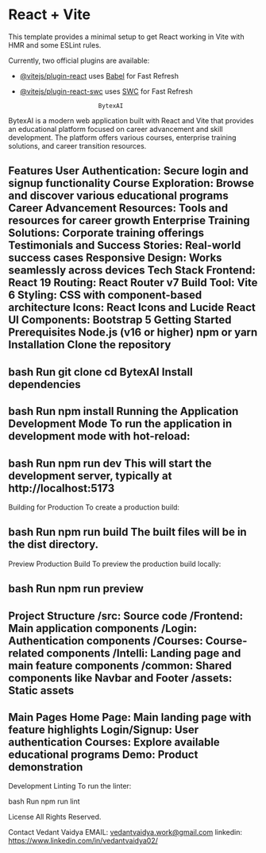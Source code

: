 # React + Vite

This template provides a minimal setup to get React working in Vite with HMR and some ESLint rules.

Currently, two official plugins are available:

- [@vitejs/plugin-react](https://github.com/vitejs/vite-plugin-react/blob/main/packages/plugin-react/README.md) uses [Babel](https://babeljs.io/) for Fast Refresh
- [@vitejs/plugin-react-swc](https://github.com/vitejs/vite-plugin-react-swc) uses [SWC](https://swc.rs/) for Fast Refresh




                            BytexAI
BytexAI is a modern web application built with React and Vite that provides an educational platform focused on career advancement and skill development. The platform offers various courses, enterprise training solutions, and career transition resources.

Features
User Authentication: Secure login and signup functionality
Course Exploration: Browse and discover various educational programs
Career Advancement Resources: Tools and resources for career growth
Enterprise Training Solutions: Corporate training offerings
Testimonials and Success Stories: Real-world success cases
Responsive Design: Works seamlessly across devices
Tech Stack
Frontend: React 19
Routing: React Router v7
Build Tool: Vite 6
Styling: CSS with component-based architecture
Icons: React Icons and Lucide React
UI Components: Bootstrap 5
Getting Started
Prerequisites
Node.js (v16 or higher)
npm or yarn
Installation
Clone the repository
--------------------------------------------------------------------------------------

bash
Run
git clone <repository-url>cd BytexAI
Install dependencies
--------------------------------------------------------------------------------------

bash
Run
npm install
Running the Application
Development Mode
To run the application in development mode with hot-reload:
--------------------------------------------------------------------------------------

bash
Run
npm run dev
This will start the development server, typically at http://localhost:5173
--------------------------------------------------------------------------------------


Building for Production
To create a production build:

bash
Run
npm run build
The built files will be in the dist directory.
--------------------------------------------------------------------------------------

Preview Production Build
To preview the production build locally:

bash
Run
npm run preview
--------------------------------------------------------------------------------------

Project Structure
/src: Source code
/Frontend: Main application components
/Login: Authentication components
/Courses: Course-related components
/Intelli: Landing page and main feature components
/common: Shared components like Navbar and Footer
/assets: Static assets
--------------------------------------------------------------------------------------

Main Pages
Home Page: Main landing page with feature highlights
Login/Signup: User authentication
Courses: Explore available educational programs
Demo: Product demonstration
--------------------------------------------------------------------------------------

Development
Linting
To run the linter:

bash
    Run
        npm run lint



License
All Rights Reserved.

Contact
Vedant Vaidya
EMAIL: vedantvaidya.work@gmail.com
linkedin: https://www.linkedin.com/in/vedantvaidya02/
